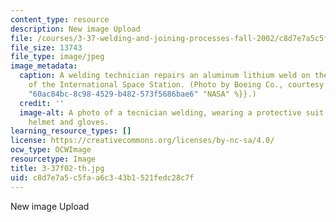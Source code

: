 ```yaml
---
content_type: resource
description: New image Upload
file: /courses/3-37-welding-and-joining-processes-fall-2002/c8d7e7a5c5faa6c343b1521fedc28c7f_3-37f02-th.jpg
file_size: 13743
file_type: image/jpeg
image_metadata:
  caption: A welding technician repairs an aluminum lithium weld on the Unity node
    of the International Space Station. (Photo by Boeing Co., courtesy of {{% resource_link
    "60ac84bc-8c98-4529-b482-573f5686bae6" "NASA" %}}.)
  credit: ''
  image-alt: A photo of a tecnician welding, wearing a protective suit including a
    helmet and gloves.
learning_resource_types: []
license: https://creativecommons.org/licenses/by-nc-sa/4.0/
ocw_type: OCWImage
resourcetype: Image
title: 3-37f02-th.jpg
uid: c8d7e7a5-c5fa-a6c3-43b1-521fedc28c7f
---
```

New image Upload